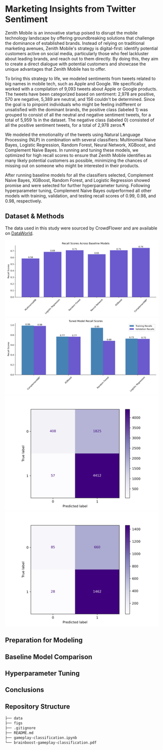 # Marketing Insights from Twitter Sentiment

Zenith Mobile is an innovative startup poised to disrupt the mobile technology landscape by offering groundbreaking solutions that challenge the dominance of established brands. Instead of relying on traditional marketing avenues, Zenith Mobile's strategy is digital-first: identify potential customers active on social media, particularly those who feel lackluster about leading brands, and reach out to them directly. By doing this, they aim to create a direct dialogue with potential customers and showcase the unique advantages that Zenith Mobile has to offer.

To bring this strategy to life, we modeled sentiments from tweets related to big names in mobile tech, such as Apple and Google. We specifically worked with a compilation of 9,093 tweets about Apple or Google products. The tweets have been categorized based on sentiment: 2,978 are positive, 570 are negative, 5,389 are neutral, and 156 couldn't be determined. Since the goal is to pinpoint individuals who might be feeling indifferent or unsatisfied with the dominant brands, the positive class (labeled 1) was grouped to consist of all the neutral and negative sentiment tweets, for a total of 5,959 1s in the dataset. The negative class (labeled 0) consisted of all the positive sentiment tweets, for a total of 2,978 zeros.¶

We modeled the emotionality of the tweets using Natural Language Processing (NLP) in combination with several classifiers: Multinomial Naive Bayes, Logistic Regression, Random Forest, Neural Network, XGBoost, and Complement Naive Bayes. In running and tuning these models, we optimized for high recall scores to ensure that Zenith Mobile identifies as many likely potential customers as possible, minimizing the chances of missing out on someone who might be interested in their products.

After running baseline models for all the classifiers selected, Complement Naive Bayes, XGBoost, Random Forest, and Logistic Regression showed promise and were selected for further hyperparameter tuning. Following hyperparameter tuning, Complement Naive Bayes outperformed all other models with training, validation, and testing recall scores of 0.99, 0.98, and 0.98, respectively.

## Dataset & Methods
The data used in this study were sourced by CrowdFlower and are available on [DataWorld](http://data.world). 

![](figs/baseline_recall_scores.png)
![](figs/tuned_recall_scores.png)
![](figs/conmat_train.png)
![](figs/conmat_test.png)

## Preparation for Modeling
## Baseline Model Comparison
## Hyperparameter Tuning 
## Conclusions


## Repository Structure
```none            
├── data 
├── figs                   
├── .gitignore
├── README.md 
├── gameplay-classification.ipynb
└── brainboost-gameplay-classification.pdf
